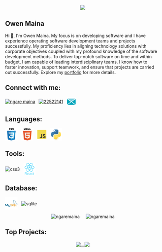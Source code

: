 <p align="center">
  <img src = "https://raw.githubusercontent.com/Ngaremaina/Ngaremaina/main/public/assets/img/Banner.jpg" />
</p>

## Owen Maina
Hi 👋, I'm Owen Maina. My focus is on developing software and I have experience operating software development teams and projects successfully. My proficiency lies in aligning technology solutions with corporate objectives coupled with my profound knowledge of the software development methods. To deliver top-notch software on time and within budget, I am capable of leading interdisciplinary teams. I know how to foster innovation, support teamwork, and ensure that projects are carried out successfully. Explore my [portfolio](https://owenmaina.netlify.app/) for more details.


## Connect with me:
<p align="left">
<a href="https://www.linkedin.com/in/owen-maina-3677b6179" target="blank"><img align="center" src="https://raw.githubusercontent.com/rahuldkjain/github-profile-readme-generator/master/src/images/icons/Social/linked-in-alt.svg" alt="ngare maina" height="30" width="30" /></a>&nbsp;&nbsp;
<a href="https://stackoverflow.com/users/22522141" target="blank"><img align="center" src="https://raw.githubusercontent.com/rahuldkjain/github-profile-readme-generator/master/src/images/icons/Social/stack-overflow.svg" alt="22522141" height="30" width="30" /></a>&nbsp;&nbsp;
<a href="mailto:mainaowen1997@gmail.com" target="blank"><img align="center" src="https://raw.githubusercontent.com/Ngaremaina/Ngaremaina/main/media/email-mail.svg" alt="ngare maina" height="30" width="30" /></a>
</p>

## Languages: 
<p align="left">
  <img align="center" src="https://raw.githubusercontent.com/devicons/devicon/master/icons/css3/css3-original-wordmark.svg" alt="css3" height="40" width="40" />&nbsp;&nbsp;
  <img align="center" src="https://raw.githubusercontent.com/devicons/devicon/master/icons/html5/html5-original-wordmark.svg" alt="html5" height="40" width="40" />&nbsp;&nbsp;
  <img align="center" src="https://raw.githubusercontent.com/devicons/devicon/master/icons/javascript/javascript-original.svg" alt="javascript" height="30" width="30" />&nbsp;&nbsp;
  <img align="center" src="https://raw.githubusercontent.com/devicons/devicon/master/icons/python/python-original.svg" alt="python" height="40" width="40" />&nbsp;&nbsp;
</p>

## Tools: 
<p align = "left">
   <img align="center" src="https://www.vectorlogo.zone/logos/pocoo_flask/pocoo_flask-icon.svg" alt="css3" height="40" width="40" />&nbsp;&nbsp;
   <img align="center" src="https://raw.githubusercontent.com/devicons/devicon/master/icons/react/react-original-wordmark.svg" alt="css3" height="40" width="40" />&nbsp;&nbsp;  
</p>

## Database: </h3>
<p align="left">
  <img align="center" src="https://raw.githubusercontent.com/devicons/devicon/master/icons/mysql/mysql-original-wordmark.svg" alt="mysql" height="40" width="40" />&nbsp;&nbsp;
  <img align="center" src="https://www.vectorlogo.zone/logos/sqlite/sqlite-icon.svg" alt="sqlite" height="40" width="40" />&nbsp;&nbsp;  
</p>


<p align = "center">
  <img src="https://github-readme-stats.vercel.app/api?username=ngaremaina&show_icons=true&locale=en&theme=dark" alt="ngaremaina" />&nbsp;&nbsp;&nbsp;&nbsp;
  <img src="https://github-readme-stats.vercel.app/api/top-langs?username=ngaremaina&show_icons=true&locale=en&layout=compact&theme=dark" alt="ngaremaina" />  
</p>



## Top Projects:
<p align = "center">
  <a href="https://github.com/Ngaremaina/Lakucha-Dishes">
    <img align="center" src="https://github-readme-stats.vercel.app/api/pin/?username=ngaremaina&repo=Lakucha-Dishes&theme=dark" />&nbsp;&nbsp;
  </a>
  <a href="https://github.com/Ngaremaina/Kitabu">
    <img align="center" src="https://github-readme-stats.vercel.app/api/pin/?username=ngaremaina&repo=kitabu&theme=dark" />
  </a>
</p>


